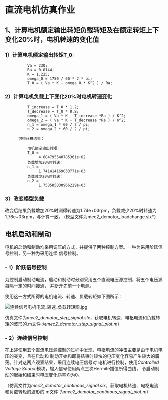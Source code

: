 # 直流电机仿真作业
##  1、计算电机额定输出转矩负载转矩及在额定转矩上下变化20%时，电机转速的变化值
###       1）计算电机额定输出转矩T_0:
```
          Va = 230;  
          Ra = 0.0144;  
          K = 1.225;  
          omega_0 = 1750 / 60 * 2 * pi;  
          T_0 = ( Va * K - omega_0 * K^2 ) / Ra;
```

###       2）计算电机负载上下变化20%时电机转速变化
```
          T_increase = T_0 * 1.2;
          T_decrease = T_0 * 0.8;
          omega_1 = ( Va * K - T_increase *Ra ) / K^2;
          omega_2 = ( Va * K - T_decrease *Ra ) / K^2;
          n_1 = omega_1 * 60 / 2 / pi;
          n_2 = omega_2 * 60 / 2 / pi;
```

          可得计算结果：
```
          电机额定输出转矩：
          T_0 =
               4.684795540785361e+02
          负载增加20%时转速：
          n_1 =
               1.741414169033771e+03
          负载减少20%时转速：
          n_2 =
               1.758585830966229e+03
```

###       3）改变模型负载
  改变后结果负载增加20%时测得转速为1.74e+03rpm，负载减少20%时转速为1.76e+03rpm，与计算一致。
  (模型文件为mec2_dcmotor_loadchange.slx*）

##        电机启动和制动
电机的启动和制动均采用调压的方式，并提供了两种控制方案。一种为采用阶跃信号控制，另一种为采用连续
信号控制。
###       - 1）阶跃信号控制
  为控制启动制动电流，启动和制动时分别采用五个直流电压源控制，将五个电压源每隔一定的时间接通，
  并断开先前一个电源。
  
  使用这一方式所得的电机电流、转速、负载转矩如下图所示：
  
  ![连续信号电机电流_转速_负载转矩图.jpg](https://github.com/HUSTWen/homework/blob/master/U201610798/%E4%BB%BF%E7%9C%9F%E4%BD%9C%E4%B8%9A1-%E7%9B%B4%E6%B5%81%E7%94%B5%E6%9C%BA/%E8%BF%9E%E7%BB%AD%E4%BF%A1%E5%8F%B7%E7%94%B5%E6%9C%BA%E7%94%B5%E6%B5%81_%E8%BD%AC%E9%80%9F_%E8%B4%9F%E8%BD%BD%E8%BD%AC%E7%9F%A9%E5%9B%BE.jpg?raw=true)
    
  仿真文件为*mec2_dcmotor_step_signal.slx*，获取电机转速、电枢电流和负载转矩的波形的.m文件
  为*mec2_dcmotor_step_signal_plot.m*）
    
###       -  2）连续信号控制
  在上述使用五个直流电压源控制的过程中发现，电枢电流的冲击主要是由于电机电压的突变，且在启动和
  制动开始和即将结束时较快的电压变化容易产生较大的震荡。针对这两点观察结果，采用连续电压信号对
  电机进行控制，使用*Controlled Voltage Source*模块，输入信号使用两点三次Hermite插值所得曲线，
  令启动制动的起始和结束时电压变化斜率均为0。
    
  （仿真文件为*mec2_dcmotor_continous_signal.slx*，获取电机转速、电枢电流和负载转矩的波形的.m文件
  为*mec2_dcmotor_continous_signal_plot.m*）

